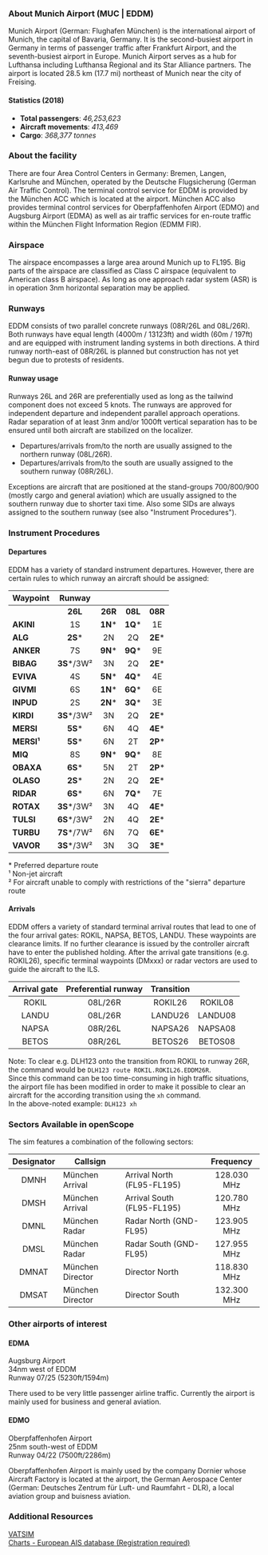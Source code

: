 ### About Munich Airport (MUC | EDDM)
Munich Airport (German: Flughafen München) is the international airport of Munich, the capital of Bavaria, Germany. It is the second-busiest airport in Germany in terms of passenger traffic after Frankfurt Airport, and the seventh-busiest airport in Europe. Munich Airport serves as a hub for Lufthansa including Lufthansa Regional and its Star Alliance partners. The airport is located 28.5 km (17.7 mi) northeast of Munich near the city of Freising.

#### Statistics (2018)

* **Total passengers**: *46,253,623*
* **Aircraft movements**: *413,469*
* **Cargo**: *368,377 tonnes*

### About the facility
There are four Area Control Centers in Germany: Bremen, Langen, Karlsruhe and München, operated by the Deutsche Flugsicherung (German Air Traffic Control). The terminal control service for EDDM is provided by the München ACC which is located at the airport. München ACC also provides terminal control services for Oberpfaffenhofen Airport (EDMO) and Augsburg Airport (EDMA) as well as air traffic services for en-route traffic within the München Flight Information Region (EDMM FIR).

### Airspace
The airspace encompasses a large area around Munich up to FL195. Big parts of the airspace are classified as Class C airspace (equivalent to American class B airspace). As long as one approach radar system (ASR) is in operation 3nm horizontal separation may be applied.

### Runways
EDDM consists of two parallel concrete runways (08R/26L and 08L/26R). Both runways have equal length (4000m / 13123ft) and width (60m / 197ft) and are equipped with instrument landing systems in both directions. A third runway north-east of 08R/26L is planned but construction has not yet begun due to protests of residents.

#### Runway usage
Runways 26L and 26R are preferentially used as long as the tailwind component does not exceed 5 knots. The runways are approved for independent departure and independent parallel approach operations. Radar separation of at least 3nm and/or 1000ft vertical separation has to be ensured until both aircraft are stabilized on the localizer.  

* Departures/arrivals from/to the north are usually assigned to the northern runway (08L/26R).
* Departures/arrivals from/to the south are usually assigned to the southern runway (08R/26L).

Exceptions are aircraft that are positioned at the stand-groups 700/800/900 (mostly cargo and general aviation) which are usually assigned to the southern runway due to shorter taxi time. Also some SIDs are always assigned to the southern runway (see also "Instrument Procedures").

### Instrument Procedures

#### Departures

EDDM has a variety of standard instrument departures. However, there are certain rules to which runway an aircraft should be assigned:

| **Waypoint** | **Runway**  |         |         |         |
|--------------|:-----------:|:-------:|:-------:|:-------:|
|              |   **26L**   | **26R** | **08L** | **08R** |
| **AKINI**    |      1S     | **1N*** | **1Q*** |    1E   |
| **ALG**      |   **2S***   |    2N   |    2Q   | **2E*** |
| **ANKER**    |      7S     | **9N*** | **9Q*** |    9E   |
| **BIBAG**    | **3S***/3W² |    3N   |    2Q   | **2E*** |
| **EVIVA**    |      4S     | **5N*** | **4Q*** |    4E   |
| **GIVMI**    |      6S     | **1N*** | **6Q*** |    6E   |
| **INPUD**    |      2S     | **2N*** | **3Q*** |    3E   |
| **KIRDI**    | **3S***/3W² |    3N   |    2Q   | **2E*** |
| **MERSI**    |   **5S***   |    6N   |    4Q   | **4E*** |
| **MERSI¹**   |   **5S***   |    6N   |    2T   | **2P*** |
| **MIQ**      |      8S     | **9N*** | **9Q*** |    8E   |
| **OBAXA**    |   **6S***   |    5N   |    2T   | **2P*** |
| **OLASO**    |   **2S***   |    2N   |    2Q   | **2E*** |
| **RIDAR**    |   **6S***   |    6N   | **7Q*** |    7E   |
| **ROTAX**    | **3S***/3W² |    3N   |    4Q   | **4E*** |
| **TULSI**    | **6S***/3W² |    2N   |    4Q   | **2E*** |
| **TURBU**    | **7S***/7W² |    6N   |    7Q   | **6E*** |
| **VAVOR**    | **3S***/3W² |    3N   |    3Q   | **3E*** |

\* Preferred departure route  
¹ Non-jet aircraft  
² For aircraft unable to comply with restrictions of the "sierra" departure route


#### Arrivals

EDDM offers a variety of standard terminal arrival routes that lead to one of the four arrival gates: ROKIL, NAPSA, BETOS, LANDU. These waypoints are clearance limits. If no further clearance is issued by the controller aircraft have to enter the published holding. After the arrival gate transitions (e.g. ROKIL26), specific terminal waypoints (DMxxx) or radar vectors are used to guide the aircraft to the ILS.

| Arrival gate | Preferential runway | Transition |         |
|:------------:|:-------------------:|:----------:|:-------:|
|     ROKIL    |       08L/26R       |   ROKIL26  | ROKIL08 |
|     LANDU    |       08L/26R       |   LANDU26  | LANDU08 |
|     NAPSA    |       08R/26L       |   NAPSA26  | NAPSA08 |
|     BETOS    |       08R/26L       |   BETOS26  | BETOS08 |

Note: To clear e.g. DLH123 onto the transition from ROKIL to runway 26R, the command would be `DLH123 route ROKIL.ROKIL26.EDDM26R`.  
Since this command can be too time-consuming in high traffic situations, the airport file has been modified in order to make it possible to clear an aircraft for the according transition using the `xh` command.  
In the above-noted example: `DLH123 xh`

### Sectors Available in openScope

The sim features a combination of the following sectors:  

| Designator |     Callsign     |                            |  Frequency  |
|:----------:|------------------|----------------------------|:-----------:|
|    DMNH    |  München Arrival | Arrival North (FL95-FL195) | 128.030 MHz |
|    DMSH    |  München Arrival | Arrival South (FL95-FL195) | 120.780 MHz |
|    DMNL    |   München Radar  | Radar North (GND-FL95)     | 123.905 MHz |
|    DMSL    |   München Radar  | Radar South (GND-FL95)     | 127.955 MHz |
|    DMNAT   | München Director | Director North             | 118.830 MHz |
|    DMSAT   | München Director | Director South             | 132.300 MHz |

### Other airports of interest

#### EDMA
Augsburg Airport  
34nm west of EDDM  
Runway 07/25 (5230ft/1594m)  

There used to be very little passenger airline traffic. Currently the airport is mainly used for business and general aviation.

#### EDMO
Oberpfaffenhofen Airport  
25nm south-west of EDDM  
Runway 04/22 (7500ft/2286m)  

Oberpfaffenhofen Airport is mainly used by the company Dornier whose Aircraft Factory is located at the airport, the German Aerospace Center (German: Deutsches Zentrum für Luft- und Raumfahrt - DLR), a local aviation group and buisness aviation.

### Additional Resources
<a href="https://vatsim-germany.org/pilots/aerodromes/eddm" target="_blank">VATSIM</a>  
<a href="https://www.ead.eurocontrol.int/cms-eadbasic/opencms/en/login/ead-basic/" target="_blank">Charts - European AIS database (Registration required)</a>
